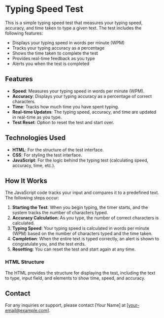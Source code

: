 # Typing Speed Test

This is a simple typing speed test that measures your typing speed, accuracy, and time taken to type a given text. The test includes the following features:

- Displays your typing speed in words per minute (WPM)
- Tracks your typing accuracy as a percentage
- Shows the time taken to complete the test
- Provides real-time feedback as you type
- Alerts you when the test is completed

## Features

- **Speed**: Measures your typing speed in words per minute (WPM).
- **Accuracy**: Displays your typing accuracy as a percentage of correct characters.
- **Time**: Tracks how much time you have spent typing.
- **Real-time Updates**: The typing speed, accuracy, and time are updated in real-time as you type.
- **Test Reset**: Option to reset the test and start over.

## Technologies Used

- **HTML**: For the structure of the test interface.
- **CSS**: For styling the test interface.
- **JavaScript**: For the logic behind the typing test (calculating speed, accuracy, time, etc.).

## How It Works

The JavaScript code tracks your input and compares it to a predefined text. The following steps occur:

1. **Starting the Test**: When you begin typing, the timer starts, and the system tracks the number of characters typed.
2. **Accuracy Calculation**: As you type, the number of correct characters is calculated.
3. **Typing Speed**: Your typing speed is calculated in words per minute (WPM) based on the number of characters typed and the time taken.
4. **Completion**: When the entire text is typed correctly, an alert is shown to congratulate you, and the test ends.
5. **Resetting**: You can reset the test and start again at any time.



### HTML Structure

The HTML provides the structure for displaying the test, including the text to type, input field, and elements to show time, speed, and accuracy.


## Contact
For any inquiries or support, please contact [Your Name] at [your-email@example.com].
